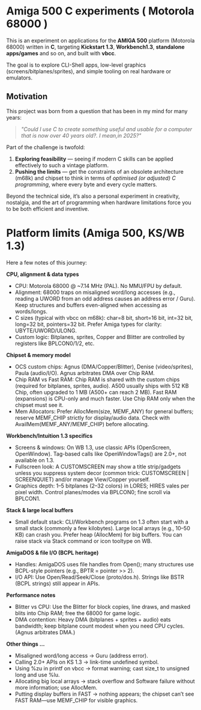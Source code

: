 # Amiga 500 C experiments ( Motorola 68000 ) 

This is an experiment on applications for the **AMIGA 500** platform (Motorola 68000) written in **C**, targeting **Kickstart 1.3**, **Workbench1.3**, **standalone apps/games** and so on, and built with **vbcc**.  

The goal is to explore CLI-Shell apps, low-level graphics (screens/bitplanes/sprites), and simple tooling on real hardware or emulators.

## Motivation

This project was born from a question that has been in my mind for many years:

> *"Could I use C to create something useful and usable for a computer that is now over 40 years old?. I mean,in 2025?"*

Part of the challenge is twofold:
1. **Exploring feasibility** — seeing if modern C skills can be applied effectively to such a vintage platform.
2. **Pushing the limits** — get the constraints of an obsolete architecture (m68k) and chipset to think in terms of *optimised (or adjusted) C programming*, where every byte and every cycle matters.

Beyond the technical side, it’s also a personal experiment in creativity, nostalgia, and the art of programming when hardware limitations force you to be both efficient and inventive.


# Platform limits (Amiga 500, KS/WB 1.3)

Here a few notes of this journey: 

**CPU, alignment & data types**
- CPU: Motorola 68000 @ ~7.14 MHz (PAL). No MMU/FPU by default.
- Alignment: 68000 traps on misaligned word/long accesses (e.g., reading a UWORD from an odd address causes an address error / Guru). Keep structures and buffers even-aligned when accessing as words/longs.
- C sizes (typical with vbcc on m68k): char=8 bit, short=16 bit, int=32 bit, long=32 bit, pointers=32 bit. Prefer Amiga types for clarity: UBYTE/UWORD/ULONG.
- Custom logic: Bitplanes, sprites, Copper and Blitter are controlled by registers like BPLCON0/1/2, etc.

**Chipset & memory model**
- OCS custom chips: Agnus (DMA/Copper/Blitter), Denise (video/sprites), Paula (audio/I/O). Agnus arbitrates DMA over Chip RAM.
- Chip RAM vs Fast RAM: Chip RAM is shared with the custom chips (required for bitplanes, sprites, audio). A500 usually ships with 512 KB Chip, often upgraded to 1 MB (A500+ can reach 2 MB). Fast RAM (expansions) is CPU-only and much faster. Use Chip RAM only when the chipset must see it.
- Mem Allocators: Prefer AllocMem(size, MEMF_ANY) for general buffers; reserve MEMF_CHIP strictly for display/audio data. Check with AvailMem(MEMF_ANY/MEMF_CHIP) before allocating.

**Workbench/Intuition 1.3 specifics**
- Screens & windows: On WB 1.3, use classic APIs (OpenScreen, OpenWindow). Tag-based calls like OpenWindowTags() are 2.0+, not available on 1.3.
- Fullscreen look: A CUSTOMSCREEN may show a title strip/gadgets unless you suppress system decor (common trick: CUSTOMSCREEN | SCREENQUIET) and/or manage View/Copper yourself.
- Graphics depth: 1–5 bitplanes (2–32 colors) in LORES; HIRES vales per pixel width. Control planes/modes via BPLCON0; fine scroll via BPLCON1.

**Stack & large local buffers**
- Small default stack: CLI/Workbench programs on 1.3 often start with a small stack (commonly a few kilobytes). Large local arrays (e.g., 10–50 KB) can crash you. Prefer heap (AllocMem) for big buffers. You can raise stack via Stack command or icon tooltype on WB.

**AmigaDOS & file I/O (BCPL heritage)**
- Handles: AmigaDOS uses file handles from Open(); many structures use BCPL-style pointers (e.g., BPTR = pointer >> 2).
- I/O API: Use Open/Read/Seek/Close (proto/dos.h). Strings like BSTR (BCPL strings) still appear in APIs.

**Performance notes**
- Blitter vs CPU: Use the Blitter for block copies, line draws, and masked blits into Chip RAM; free the 68000 for game logic.
- DMA contention: Heavy DMA (bitplanes + sprites + audio) eats bandwidth; keep bitplane count modest when you need CPU cycles. (Agnus arbitrates DMA.)

**Other things ...**
- Misaligned word/long access → Guru (address error).
- Calling 2.0+ APIs on KS 1.3 → link-time undefined symbol.
- Using %zu in printf on vbcc → format warning; cast size_t to unsigned long and use %lu.
- Allocating big local arrays → stack overflow and Software failure without more information; use AllocMem.
- Putting display buffers in FAST → nothing appears; the chipset can’t see FAST RAM—use MEMF_CHIP for visible graphics.

